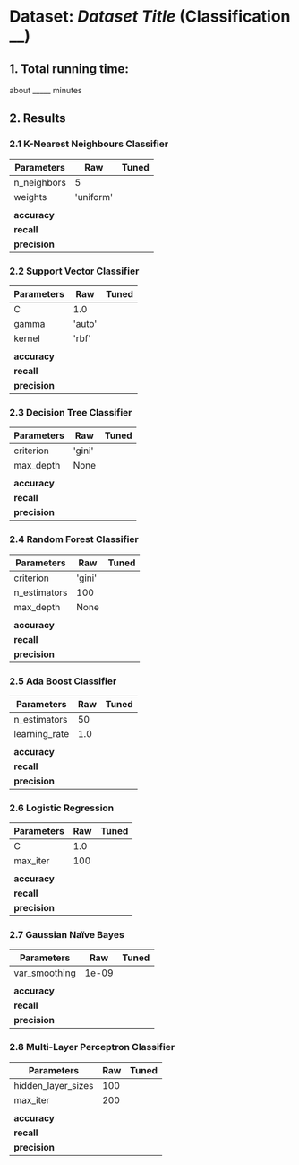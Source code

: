 # Dataset: *Dataset Title* (Classification __)

## 1. Total running time: 

about _____ minutes


## 2. Results 

### 2.1 K-Nearest Neighbours Classifier

|   Parameters  |       Raw     |     Tuned     |
| ------------- | ------------- | ------------- |
| n_neighbors   | 5             |               |
| weights       | 'uniform'     |               |
|               |               |               |
| **accuracy**  |               |               |
| **recall**    |               |               |
| **precision** |               |               |


### 2.2 Support Vector Classifier

|   Parameters  |       Raw     |     Tuned     |
| ------------- | ------------- | ------------- |
| C             | 1.0           |               |
| gamma         | 'auto'        |               |
| kernel        | 'rbf'         |               |
|               |               |               |
| **accuracy**  |               |               |
| **recall**    |               |               |
| **precision** |               |               |


### 2.3 Decision Tree Classifier

|   Parameters  |       Raw     |     Tuned     |
| ------------- | ------------- | ------------- |
| criterion     | 'gini'        |               |
| max_depth     | None          |               |
|               |               |               |
| **accuracy**  |               |               |
| **recall**    |               |               |
| **precision** |               |               |


### 2.4 Random Forest Classifier

|   Parameters  |       Raw     |     Tuned     |
| ------------- | ------------- | ------------- |
| criterion     | 'gini'        |               |
| n_estimators  | 100           |               |
| max_depth     | None          |               |
|               |               |               |
| **accuracy**  |               |               |
| **recall**    |               |               |
| **precision** |               |               |


### 2.5 Ada Boost Classifier

|   Parameters  |       Raw     |     Tuned     |
| ------------- | ------------- | ------------- |
| n_estimators  | 50            |               |
| learning_rate | 1.0           |               |
|               |               |               |
| **accuracy**  |               |               |
| **recall**    |               |               |
| **precision** |               |               |


### 2.6 Logistic Regression

|   Parameters  |       Raw     |     Tuned     |
| ------------- | ------------- | ------------- |
| C             | 1.0           |               |
| max_iter      | 100           |               |
|               |               |               |
| **accuracy**  |               |               |
| **recall**    |               |               |
| **precision** |               |               |


### 2.7 Gaussian Naïve Bayes

|   Parameters  |       Raw     |     Tuned     |
| ------------- | ------------- | ------------- |
| var_smoothing | 1e-09         |               |
|               |               |               |
| **accuracy**  |               |               |
| **recall**    |               |               |
| **precision** |               |               |


### 2.8 Multi-Layer Perceptron Classifier

|   Parameters  |       Raw     |     Tuned     |
| ------------- | ------------- | ------------- |
| hidden_layer_sizes | 100      |               |
| max_iter      | 200           |               |
|               |               |               |
| **accuracy**  |               |               |
| **recall**    |               |               |
| **precision** |               |               |


